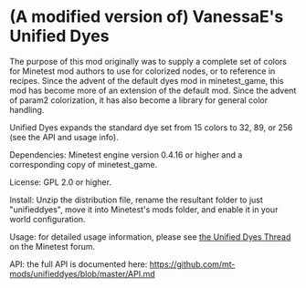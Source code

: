 (A modified version of) VanessaE's Unified Dyes
=======================

The purpose of this mod originally was to supply a complete set of colors for Minetest mod authors to use for colorized nodes, or to reference in recipes. Since the advent of the default dyes mod in minetest_game, this mod has become more of an extension of the default mod.  Since the advent of param2 colorization, it has also become a library for general color handling.

Unified Dyes expands the standard dye set from 15 colors to 32, 89, or 256 (see the API and usage info).

Dependencies: Minetest engine version 0.4.16 or higher and a corresponding copy of minetest_game.

License: GPL 2.0 or higher.

Install: Unzip the distribution file, rename the resultant folder to just "unifieddyes", move it into Minetest's mods folder, and enable it in your world configuration.

Usage: for detailed usage information, please see [the Unified Dyes Thread](https://forum.minetest.net/viewtopic.php?f=11&t=2178&p=28399) on the Minetest forum.

API: the full API is documented here: https://github.com/mt-mods/unifieddyes/blob/master/API.md
